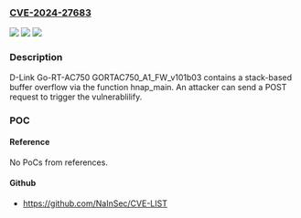 ### [CVE-2024-27683](https://cve.mitre.org/cgi-bin/cvename.cgi?name=CVE-2024-27683)
![](https://img.shields.io/static/v1?label=Product&message=n%2Fa&color=blue)
![](https://img.shields.io/static/v1?label=Version&message=n%2Fa&color=blue)
![](https://img.shields.io/static/v1?label=Vulnerability&message=n%2Fa&color=brighgreen)

### Description

D-Link Go-RT-AC750 GORTAC750_A1_FW_v101b03 contains a stack-based buffer overflow via the function hnap_main. An attacker can send a POST request to trigger the vulnerablilify.

### POC

#### Reference
No PoCs from references.

#### Github
- https://github.com/NaInSec/CVE-LIST

